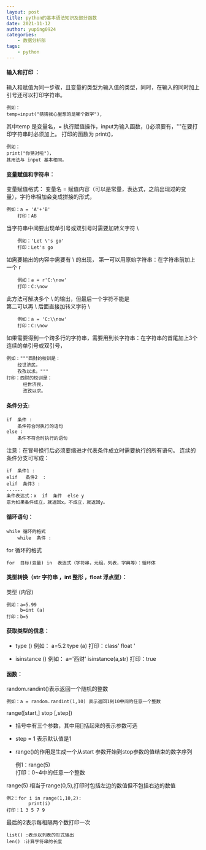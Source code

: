 ```yaml
---
layout: post
title: python的基本语法知识及部分函数
date: 2021-11-12
author: yuping0924
categories:
    - 数据分析部
tags:
    - python
---
```

#### 输入和打印 ： 
输入和赋值为同一步骤，且变量的类型为输入值的类型，同时，在输入的同时加上引号还可以打印字符串。  

    例如：
    temp=input("猜猜我心里想的是哪个数字"),  

其中temp 是变量名，= 执行赋值操作，input为输入函数，()必须要有，""在要打印字符串时必须加上。 打印的函数为 print()，  

    例如：
    print("你猜对啦")，
    其用法与 input 基本相同。

#### 变量赋值和字符串：
 变量赋值格式： 变量名 = 赋值内容（可以是常量，表达式，之前出现过的变量），字符串相加会变成拼接的形式，  

    例如：a = 'A'+'B'
        打印：AB  
当字符串中间要出现单引号或双引号时需要加转义字符 \    

        例如：'Let \'s go'
        打印：Let's go  

如需要输出的内容中需要有 \ 的出现，
第一可以用原始字符串：在字符串前加上一个 r   

        例如：a = r'C:\now'
        打印：C:\now
此方法可解决多个 \ 的输出，但最后一个字符不能是 \
        第二可以再 \ 后面直接加转义字符 \  

        例如：a = 'C:\\now'
        打印：C:\now  

如果需要得到一个跨多行的字符串，需要用到长字符串：在字符串的首尾加上3个连续的单引号或双引号，  

    例如："""西财的校训是：
        经世济民，
        孜孜以求。"""
    打印：西财的校训是：
          经世济民，
          孜孜以求。

#### 条件分支:

    if  条件 :
        条件符合时执行的语句
    else :
        条件不符合时执行的语句
注意：在冒号换行后必须要缩进才代表条件成立时需要执行的所有语句。
连续的条件分支可写成：

    if  条件1 :
    elif   条件2  :
    elif  条件3 :
    ......
    条件表达式：x  if  条件  else y
    意为如果条件成立，就返回x，不成立，就返回y。

#### 循环语句：

    while 循环的格式
        while  条件 :

for 循环的格式

    for  目标(变量) in  表达式（字符串，元组，列表，字典等）：循环体

#### 类型转换（str 字符串 ，int 整形 ，float 浮点型）：

类型 (内容)

    例如：a=5.99
         b=int (a)
    打印：b=5

#### 获取类型的信息：

+ type ()    例如： a=5.2
                       type (a)
                    打印：class' float '

+ isinstance ()  例如： a='西财'
                        isinstance(a,str)
                    打印：true
    
#### 函数：

 random.randint()表示返回一个随机的整数

    例如：a = random.randint(1,10) 表示返回1到10中间的任意一个整数

 range([start,] stop [,step])

 + 括号中有三个参数，其中用[]括起来的表示参数可选

 + step = 1 表示默认值是1

+ range()的作用是生成一个从start 参数开始到stop参数的值结束的数字序列

    例1：range(5)    
    打印：0~4中的任意一个整数 
 
 range(5) 相当于range(0,5),打印时包括左边的数值但不包括右边的数值

    例2：for i in range(1,10,2):
            print(i)
    打印：1 3 5 7 9

 最后的2表示每相隔两个数打印一次
 
    list() :表示以列表的形式输出
    len() :计算字符串的长度

    
    










